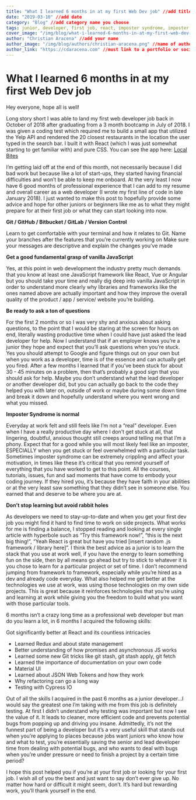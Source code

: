 ```yaml
---
title: "What I learned 6 months in at my first Web Dev job" //add title
date: "2019-03-10" //add date
category: "Blog" //add category name you choose
tags: junior, developer, first job, react, imposter syndrome, imposter //add tags with commas no string format
cover_image: "/img/blog/what-i-learned-6-months-in-at-my-first-web-dev-job.jpg" //name of cover image should be the same as the title but lower case and using "-" for spaces
author: "Christian Aracena" //add your name
author_image: "/img/blog/authors/christian-aracena.png" //name of author image should be the same as the author name but lower case and using "-" for spaces
author_link: "https://cdaracena.com" //must link to a portfolio or social media account
---
```

# What I learned 6 months in at my first Web Dev job
Hey everyone, hope all is well!

Long story short I was able to land my first web developer job back in October of 2018 after graduating from a 3 month bootcamp in July of 2018. I was given a coding test which required me to build a small app that utilized the Yelp API and rendered the 20 closest restaurants in the location the user typed in the search bar. I built it with React (which I was just somewhat starting to get familiar with) and pure CSS. You can see the app here: [Local Bites](http://local-bites.surge.sh/) 

I’m getting laid off at the end of this month, not necessarily because I did bad work but because like a lot of start-ups, they started having financial difficulties and won’t be able to keep me onboard. At the very least I now have 6 good months of professional experience that I can add to my resume and overall career as a web developer (I wrote my first line of code in late January 2018). I just wanted to make this post to hopefully provide some advice and hope for other juniors or beginners like me as to what they might prepare for at their first job or what they can start looking into now.

**Git / GitHub / Bitbucket / GitLab / Version Control**

Learn to get comfortable with your terminal and how it relates to Git.
Name your branches after the features that you’re currently working on
Make sure your messages are descriptive and explain the changes you’ve made

**Get a good fundamental grasp of vanilla JavaScript**

Yes, at this point in web development the industry pretty much demands that you know at least one JavaScript framework like React, Vue or Angular but you should take your time and really dig deep into vanilla JavaScript in order to understand more clearly why libraries and frameworks like the ones named above are actually important and how they improve the overall quality of the product / app / service/ website you’re building.

**Be ready to ask a ton of questions**

For the first 2 months or so I was very shy and anxious about asking questions, to the point that I would be staring at the screen for hours on end, literally wasting productive time when I could have just asked the lead developer for help. Now I understand that if an employer knows you’re a junior they hope and expect that you’ll ask questions when you’re stuck. Yes you should attempt to Google and figure things out on your own but when you work as a developer, time is of the essence and can actually get you fired. After a few months I learned that if you’ve been stuck for about 30 - 45 minutes on a problem, then that’s probably a good sign that you should ask for help. Maybe you don’t understand what the lead developer or another developer did, but you can actually go back to the code they helped you with later on, outside of work or maybe during some down time and break it down and hopefully understand where you went wrong and what you missed.

**Imposter Syndrome is normal**

Everyday at work felt and still feels like I’m not a “real” developer. Even when I have a really productive day where I don’t get stuck at all, that lingering, doubtful, anxious thought still creeps around telling me that I’m a phony. Expect that for a good while you will most likely feel like an imposter, ESPECIALLY when you get stuck or feel overwhelmed with a particular task. Sometimes imposter syndrome can be extremely crippling and affect your motivation, in times like these it’s critical that you remind yourself of everything that you have worked to get to this point. All the courses, tutorials, issues, fun and sad moments that have come to embody your coding journey. If they hired you, it’s because they have faith in your abilities or at the very least saw something that they didn’t see in someone else. You earned that and deserve to be where you are at.

**Don’t stop learning but avoid rabbit holes**

As developers we need to stay-up-to-date and when you get your first dev job you might find it hard to find time to work on side projects. What works for me is finding a balance, I stopped reading and looking at every single article with hyperbole such as “Try this framework now!”, “this is the next big thing!”, “Yeah React is great but have you tried [insert random .js framework / library here]”. I think the best advice as a junior is to learn the stack that you use at work well, if you have the energy to learn something fun on the side, then by all means go ahead but try to stick to whatever it is you chose to learn for a particular project or set of time. I don’t recommend jumping from framework to framework, especially while you’re hired as a dev and already code everyday. What also helped me get better at the technologies we use at work, was using those technologies on my own side projects. This is great because it reinforces technologies that you’re using and learning at work while giving you the freedom to build what you want with those particular tools.

6 months isn’t a crazy long time as a professional web developer but man do you learn a lot, in 6 months I acquired the following skills:

Got significantly better at React and its countless intricacies
* Learned Redux and about state management
* Better understanding of how promises and asynchronous JS works
* Learned some new Git tricks like git stash, git stash apply, git fetch
* Learned the importance of documentation on your own code
* Material UI
* Learned about JSON Web Tokens and how they work
* Why refactoring can go a long way
* Testing with Cypress IO

Out of all the skills I acquired in the past 6 months as a junior developer…I would say the greatest one I’m taking with me from this job is definitely testing. At first I didn’t understand why testing was important but now I see the value of it. It leads to cleaner, more efficient code and prevents potential bugs from popping up and driving you insane. Admittedly, it’s not the funnest part of being a developer but it’s a very useful skill that stands out when you’re applying to places because jobs want juniors who know how and what to test, you’re essentially saving the senior and lead developer time from dealing with potential bugs, and who wants to deal with bugs when you’re under pressure or need to finish a project by a certain time period?

I hope this post helped you if you’re at your first job or looking for your first job. I wish all of you the best and just want to say don’t ever give up. No matter how hard or difficult it might seem, don’t. It’s hard but rewarding work, you’ll thank yourself in the end.
